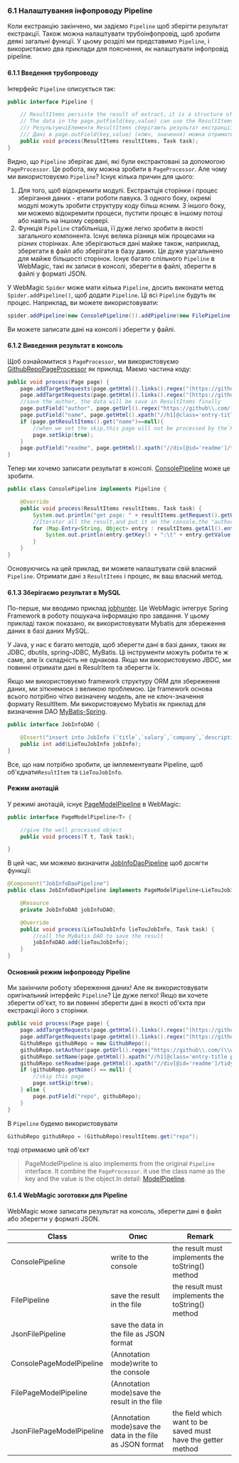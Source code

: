 ### 6.1 Налаштування інфопроводу Pipeline
Коли екстракцію закінчено, ми задіємо `Pipeline` щоб зберігти результат екстракції. Також можна налаштувати трубоінфопровід, щоб зробити деякі загальні функції. У цьому розділі ми представимо `Pipeline`, і використаємо два приклади для пояснення, як налаштувати інфопровід pipeline.
#### 6.1.1 Введення трубопроводу
Інтерфейс `Pipeline` описується так:

```java
public interface Pipeline {

    // ResultItems persiste the result of extract，it is a structure of map
    // The data in the page.putField(key,value) can use the ResultItems.get(key) to get
    /// РезультуючіЕлементи ResultItems сберігають результат екстракції, ця структура map
    /// Дані в page.outField(key,value) (ключ, значення) можна отримати використавши ResultItems.get(key)
    public void process(ResultItems resultItems, Task task);
}
```

Видно, що `Pipeline` зберігає дані, які були екстрактовані за допомогою `PageProcessor`. Це робота, яку можна зробити в `PageProcessor`. Але чому ми використовуємо `Pipeline`? Існує кілька причин для цього:
1. Для того, щоб відокремити модулі. Екстрактція сторінки і процес зберігання даних - етапи роботи павука. З одного боку, окремі модулі можуть зробити структуру коду більш ясним. З іншого боку, ми можемо відокремити процеси, пустити процес в іншому потоці або навіть на іншому сервері.
2. Функція `Pipeline` стабільніша, її дуже легко зробити в якості загального компонента. Існує велика різниця між процесами на різних сторінках. Але зберігаються дані майже також, наприклад, зберегати в файл або зберігати в базу даних. Це дуже узагальнено для майже більшості сторінок. Існує багато спільного `Pipeline` в WebMagic, такі як записи в консолі, зберегти в файлі, зберегти в файлі у форматі JSON.

У WebMagic `Spider` може мати кілька `Pipeline`, досить виконати метод `Spider.addPipeline()`, щоб додати `Pipeline`. Ці всі `Pipeline` будуть як процес. Наприклад, ви можете використовувати:

```java
spider.addPipeline(new ConsolePipeline()).addPipeline(new FilePipeline())
```
Ви можете записати дані на консолі і зберегти у файлі.

#### 6.1.2 Виведення результат в консоль

Щоб ознайомитися з `PageProcessor`, ми використовуємо [GithubRepoPageProcessor](https://github.com/code4craft/webmagic/blob/master/webmagic-core/src/main/java/us/codecraft/webmagic/processor/example/GithubRepoPageProcessor.java) як приклад. Маємо частина коду:

```java
public void process(Page page) {
    page.addTargetRequests(page.getHtml().links().regex("(https://github\\.com/\\w+/\\w+)").all());
    page.addTargetRequests(page.getHtml().links().regex("(https://github\\.com/\\w+)").all());
    //save the author, the data will be save in ResultItems finally
    page.putField("author", page.getUrl().regex("https://github\\.com/(\\w+)/.*").toString());
    page.putField("name", page.getHtml().xpath("//h1[@class='entry-title public']/strong/a/text()").toString());
    if (page.getResultItems().get("name")==null){
        //when we set the skip,this page will not be processed by the`Pipeline`
        page.setSkip(true);
    }
    page.putField("readme", page.getHtml().xpath("//div[@id='readme']/tidyText()"));
}
```
Тепер ми хочемо записати результат в консолі. [ConsolePipeline](https://github.com/code4craft/webmagic/blob/master/webmagic-core/src/main/java/us/codecraft/webmagic/pipeline/ConsolePipeline.java) може це зробити.

```java
public class ConsolePipeline implements Pipeline {

    @Override
    public void process(ResultItems resultItems, Task task) {
        System.out.println("get page: " + resultItems.getRequest().getUrl());
        //Iterator all the result,and put it on the console,the "author","name","readme"are all the key,the result is value
        for (Map.Entry<String, Object> entry : resultItems.getAll().entrySet()) {
            System.out.println(entry.getKey() + ":\t" + entry.getValue());
        }
    }
}
```

Основуючись на цей приклад, ви можете налаштувати свій власний `Pipeline`. Отримати дані з `ResultItems` і процес, як ваш власний метод.


#### 6.1.3 Зберігаємо результат в MySQL
По-перше, ми вводимо приклад [jobhunter](https://github.com/webmagic-io/jobhunter). Це WebMagic інтегрує Spring Framework  в роботу пошукача інформацію про завдання. У цьому прикладі також показано, як використовувати Mybatis для збереження даних в базі даних MySQL.

У Java, у нас є багато методів, щоб зберегти дані в базі даних, таких як JDBC, dbutils, spring-JDBC, MyBatis. Ці інструменти можуть робити те ж саме, але їх складність не однакова. Якщо ми використовуємо JBDC, ми повинні отримати дані в ResulrItem та зберегти їх.

Якщо ми використовуємо framework структуру ORM для збереження даних, ми зіткнемося з великою проблемою. Це framework основа всього потрібно чітко визначену модель, але не ключ-значення формату ResultItem. Ми використовуємо Mybatis як приклад для визначення DAO [MyBatis-Spring](http://mybatis.github.io/spring/zh/).

```java
public interface JobInfoDAO {

    @Insert("insert into JobInfo (`title`,`salary`,`company`,`description`,`requirement`,`source`,`url`,`urlMd5`) values (#{title},#{salary},#{company},#{description},#{requirement},#{source},#{url},#{urlMd5})")
    public int add(LieTouJobInfo jobInfo);
}
```
Все, що нам потрібно зробити, це імплементувати Pipeline, щоб об'єднати`ResultItem` та `LieTouJobInfo`.

#### Режим анотацій

У режимі анотацій, існує [PageModelPipeline](https://github.com/code4craft/webmagic/blob/master/webmagic-extension/src/main/java/us/codecraft/webmagic/pipeline/PageModelPipeline.java) в WebMagic:

```java
public interface PageModelPipeline<T> {

    //give the well processed object
    public void process(T t, Task task);

}
```

В цей час, ми можемо визначити [JobInfoDaoPipeline](https://github.com/webmagic-io/jobhunter/blob/master/src/main/java/us/codecraft/jobhunter/pipeline/JobInfoDaoPipeline.java) щоб досягти функції:

```java
@Component("JobInfoDaoPipeline")
public class JobInfoDaoPipeline implements PageModelPipeline<LieTouJobInfo> {

    @Resource
    private JobInfoDAO jobInfoDAO;

    @Override
    public void process(LieTouJobInfo lieTouJobInfo, Task task) {
        //call the MyBatis DAO to save the result
        jobInfoDAO.add(lieTouJobInfo);
    }
}
```

#### Основний режим інфопроводу Pipeline

Ми закінчили роботу збереження даних! Але як використовувати оригінальний інтерфейс `Pipeline`? Це дуже легко! Якщо ви хочете зберегти об'єкт, то ви повинні зберегти дані в якості об'єкта при екстракції його з сторінки.

```java
public void process(Page page) {
    page.addTargetRequests(page.getHtml().links().regex("(https://github\\.com/\\w+/\\w+)").all());
    page.addTargetRequests(page.getHtml().links().regex("(https://github\\.com/\\w+)").all());
    GithubRepo githubRepo = new GithubRepo();
    githubRepo.setAuthor(page.getUrl().regex("https://github\\.com/(\\w+)/.*").toString());
    githubRepo.setName(page.getHtml().xpath("//h1[@class='entry-title public']/strong/a/text()").toString());
    githubRepo.setReadme(page.getHtml().xpath("//div[@id='readme']/tidyText()").toString());
    if (githubRepo.getName() == null) {
        //skip this page
        page.setSkip(true);
    } else {
        page.putField("repo", githubRepo);
    }
}
```

В `Pipeline` будемо використовувати

```java
GithubRepo githubRepo = (GithubRepo)resultItems.get("repo");
```

тоді отримаємо цей об'єкт

> PageModelPipeline is also implements from the original `Pipeline` interface. It combine the `PageProcessor`. it use the class name as the key and the value is the object.In detail: [ModelPipeline](https://github.com/code4craft/webmagic/blob/master/webmagic-extension/src/main/java/us/codecraft/webmagic/model/ModelPipeline.java).

#### 6.1.4 WebMagic зоготовки для Pipeline

WebMagic може записати результат на консоль, зберегти дані в файл або зберегти у форматі JSON.

| Class | Опис | Remark |
| -------- | ------- | ------- |
|ConsolePipeline|write to the console|the result must implements the toString() method
|FilePipeline|save the result in the file|the result must implements the toString() method
|JsonFilePipeline|save the data in the file as JSON format||
|ConsolePageModelPipeline|(Annotation mode)write to the console||
|FilePageModelPipeline|(Annotation mode)save the result in the file||
|JsonFilePageModelPipeline|(Annotation mode)save the data in the file as JSON format|the field which want to be saved must have the getter method

